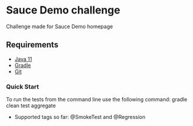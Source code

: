 # Sauce Demo challenge
Challenge made for Sauce Demo homepage

## Requirements
- [Java 11](https://openjdk.org/projects/jdk/11/)
- [Gradle](https://gradle.org/install/)
- [Git](https://git-scm.com/downloads)

### Quick Start
To run the tests from the command line use the following command:
gradle clean test aggregate
- Supported tags so far: @SmokeTest and @Regression
